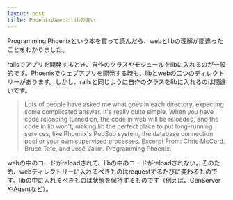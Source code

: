 ```yaml
---
layout: post
title: Phoenixのwebとlibの違い
---
```

Programming Phoenixという本を買って読んだら、webとlibの理解が間違ったことをわかりました。

railsでアプリを開発するとき、自作のクラスやモジュールをlibに入れるのが一般的です。Phoenixでウェブアプリを開発する時も、libとwebの二つのディレクトリーがあります。しかし、railsと同じように自作のクラスをlibに入れるのは間違いです。

> Lots of people have asked me what goes in each directory, expecting some complicated answer. It's really quite simple. When you have code reloading turned on, the code in web will be reloaded, and the code in lib won't, making lib the perfect place to put long-running services, like Phoenix's PubSub system, the database connection pool or your own supervised processes. Excerpt From: Chris McCord, Bruce Tate, and José Valim. Programming Phoenix.

webの中のコードがreloadされて、libの中のコードがreloadされない。そのため、webディレクトリーに入れるべきものはrequestするたびに変わるものです。libの中に入れるべきものは状態を保持するものです（例えば、GenServerやAgentなど）。
